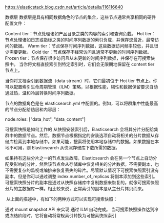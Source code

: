 https://elasticstack.blog.csdn.net/article/details/116116640

数据层
数据层是具有相同数据角色的节点的集合，这些节点通常共享相同的硬件配置文件：

Content tier：节点处理诸如产品目录之类的内容的索引和查询负载。
Hot tier：节点处理诸如日志或指标之类的时间序列数据的索引负载，并保存您最近，最常访问的数据。
Warm tier：节点保存时间序列数据，这些数据访问频率较低，并且很少需要更新。
Cold tier：节点保存不经常访问且通常不更新的时间序列数据。
Frozen tier：节点保存很少访问且从未更新的时间序列数据，并保存在可搜索快照中。
当你将文档直接索引到特定索引时，它们会无限期地保留在 content tier 节点上。

当你将文档索引到数据流（data stream）时，它们最初位于 Hot tier 节点上。你可以配置索引生命周期管理（ILM）策略，以根据性能，韧性和数据保留要求自动通过热，温和冷层转换时间序列数据。

节点的数据角色是在 elasticsearch.yml 中配置的。例如，可以将群集中性能最高的节点分配给热层和内容层：

node.roles: ["data_hot", "data_content"]

可搜索快照是如何工作的
从快照安装索引后，Elasticsearch 会将其分片分配给集群中的数据节点。然后，数据节点根据指定的安装选项自动将相关的分片数据从存储库检索到本地存储中。如果可能，搜索将使用本地存储中的数据。如果数据在本地不可用，则 Elasticsearch 从快照存储库下载所需的数据。

如果持有这些分片之一的节点发生故障，Elasticsearch 会在另一个节点上自动分配受影响的分片，然后该节点会从存储库中恢复相关的分片数据。不需要副本，也不需要复杂的监视或编排来恢复丢失的碎片。尽管默认情况下可搜索快照索引没有副本，但是你可以通过调整 index.number_of_replicas 将副本添加到这些索引。可搜索快照分片的副本是通过从快照存储库中复制数据来恢复的，就像可搜索快照分片的主数据库一样。相比较来说，正常索引的副本是从主分片拷贝而来。

 从上面的描述中，有如下的两种方式可以实现可搜索快照：

通过 mount snapshot API 来实现
通过 ILM 自动完成。 当可搜索快照操作达到冷或冻结阶段时，它将自动将常规索引转换为可搜索快照索引

